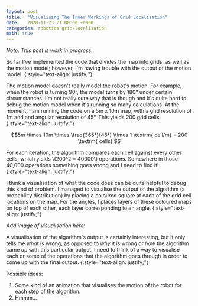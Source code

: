 ```yaml
---
layout: post
title:  "Visualising The Inner Workings of Grid Localisation"
date:   2020-11-23 21:00:00 +0000
categories: robotics grid-localisation
math: true
---
```

_Note: This post is work in progress._

So far I've implemented the code that divides the map into grids, as well as the motion model; however, I'm having trouble with the output of the motion model.
{:style="text-align: justify;"}

The motion model doesn't really model the robot's motion. For example, when the robot is turning 90&deg;, the model turns by 180&deg; under certain circumstances. I'm not really sure why that is though and it's quite hard to debug the motion model when it's running so many calculations. At the moment, I am running the code on a 5m x 10m map, with a grid resolution of 1m and and angular resolution of 45&deg;. This yields 200 grid cells:
{:style="text-align: justify;"}

$$5m \times 10m \times \frac{365°}{45°} \times 1 \textrm{ cell/m} = 200 \textrm{ cells} $$

For each iteration, the algorithm compares each cell against every other cells, which yields \\(200^2 = 40000\\) operations. Somewhere in those 40,000 operations something goes wrong and I need to find it!
{:style="text-align: justify;"}

I think a visualisation of what the code does can be quite helpful to debug this kind of problem. I managed to visualise the output of the algorithm (a probability distribution) by placing a coloured square at each of the grid cell locations on the map. For the angles, I places layers of these coloured maps on top of each other, each layer corresponding to an angle.
{:style="text-align: justify;"}

_Add image of visualisation here!_

A visualisation of the algorithm's output is certainly interesting, but it only tells me _what_ is wrong, as opposed to _why_ it is wrong or _how_ the algorithm came up with this particular output. I need to think of a way to visualise each or some of the operations that the algorithm goes through in order to come up with the final output.
{:style="text-align: justify;"}

Possible ideas:

1.  Some kind of an animation that visualises the motion of the robot for each step of the algorithm.
2. Hmmm...
